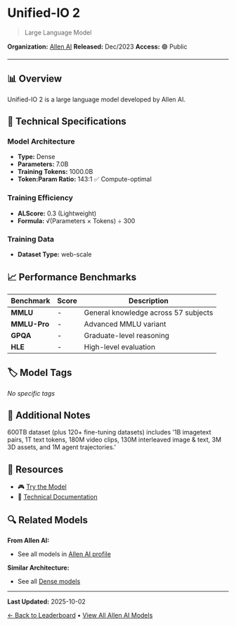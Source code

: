 # Unified-IO 2

> Large Language Model

**Organization:** [Allen AI](../../labs/allen-ai.md)
**Released:** Dec/2023
**Access:** 🟢 Public

---

## 📊 Overview

Unified-IO 2 is a large language model developed by Allen AI.

## 🔧 Technical Specifications

### Model Architecture
- **Type:** Dense
- **Parameters:** 7.0B
- **Training Tokens:** 1000.0B
- **Token:Param Ratio:** 143:1 ✅ Compute-optimal

### Training Efficiency
- **ALScore:** 0.3 (Lightweight)
- **Formula:** √(Parameters × Tokens) ÷ 300

### Training Data
- **Dataset Type:** web-scale

## 📈 Performance Benchmarks

| Benchmark | Score | Description |
|-----------|-------|-------------|
| **MMLU** | - | General knowledge across 57 subjects |
| **MMLU-Pro** | - | Advanced MMLU variant |
| **GPQA** | - | Graduate-level reasoning |
| **HLE** | - | High-level evaluation |

## 🏷️ Model Tags

_No specific tags_

## 📝 Additional Notes

600TB dataset (plus 120+ fine-tuning datasets) includes '1B imagetext pairs, 1T text tokens, 180M video clips, 130M interleaved image & text, 3M 3D assets, and 1M agent trajectories.'

## 🔗 Resources

- 🎮 [Try the Model](https://unified-io-2.allenai.org/)
- 📄 [Technical Documentation](https://arxiv.org/abs/2312.17172)

## 🔍 Related Models

**From Allen AI:**
- See all models in [Allen AI profile](../../labs/allen-ai.md)

**Similar Architecture:**
- See all [Dense models](../../architectures/dense.md)

---

**Last Updated:** 2025-10-02

[← Back to Leaderboard](../../README.md) • [View All Allen AI Models](../../labs/allen-ai.md)
